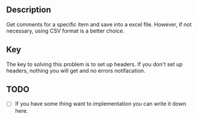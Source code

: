 ## Description
Get comments for a specific item and save into a excel file. However, if not necessary, using CSV format is a better choice.

## Key
The key to solving this problem is to set up headers. If you don't set up headers, nothing you will get and no errors notifacation.

## TODO
* [ ]  If you have some thing want to implementation you can write it down here.
